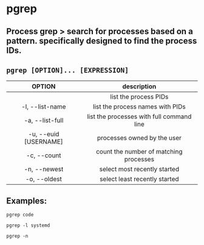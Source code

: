 # pgrep

**Process grep** > search for processes based on a pattern. specifically designed to find the process IDs.
---

` pgrep [OPTION]... [EXPRESSION] `
---

| **OPTION** | description |
|:---:|:---:|
| | list the process PIDs |
| -l, --list-name | list the process names with PIDs |
| -a, --list-full | list the processes with full command line |
| -u, --euid [USERNAME] | processes owned by the user |
| -c, --count | count the number of matching processes |
| -n, --newest | select most recently started |
| -o, --oldest | select least recently started |

## Examples:
` pgrep code `

` pgrep -l systemd `

` pgrep -n `
